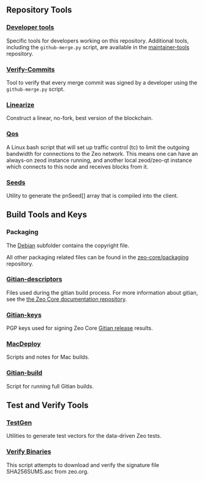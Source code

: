 Repository Tools
---------------------

### [Developer tools](/contrib/devtools) ###
Specific tools for developers working on this repository.
Additional tools, including the `github-merge.py` script, are available in the [maintainer-tools](https://github.com/zeo-core/zeo-maintainer-tools) repository.

### [Verify-Commits](/contrib/verify-commits) ###
Tool to verify that every merge commit was signed by a developer using the `github-merge.py` script.

### [Linearize](/contrib/linearize) ###
Construct a linear, no-fork, best version of the blockchain.

### [Qos](/contrib/qos) ###

A Linux bash script that will set up traffic control (tc) to limit the outgoing bandwidth for connections to the Zeo network. This means one can have an always-on zeod instance running, and another local zeod/zeo-qt instance which connects to this node and receives blocks from it.

### [Seeds](/contrib/seeds) ###
Utility to generate the pnSeed[] array that is compiled into the client.

Build Tools and Keys
---------------------

### Packaging ###
The [Debian](/contrib/debian) subfolder contains the copyright file.

All other packaging related files can be found in the [zeo-core/packaging](https://github.com/zeo-core/packaging) repository.

### [Gitian-descriptors](/contrib/gitian-descriptors) ###
Files used during the gitian build process. For more information about gitian, see the [the Zeo Core documentation repository](https://github.com/zeo-core/docs).

### [Gitian-keys](/contrib/gitian-keys)
PGP keys used for signing Zeo Core [Gitian release](/doc/release-process.md) results.

### [MacDeploy](/contrib/macdeploy) ###
Scripts and notes for Mac builds.

### [Gitian-build](/contrib/gitian-build.py) ###
Script for running full Gitian builds.

Test and Verify Tools
---------------------

### [TestGen](/contrib/testgen) ###
Utilities to generate test vectors for the data-driven Zeo tests.

### [Verify Binaries](/contrib/verifybinaries) ###
This script attempts to download and verify the signature file SHA256SUMS.asc from zeo.org.
